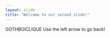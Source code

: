 ```yaml
---
layout: slide
title: "Welcome to our second slide!"
---
```

GOTHBOICLIQUE
Use the left arrow to go back!
